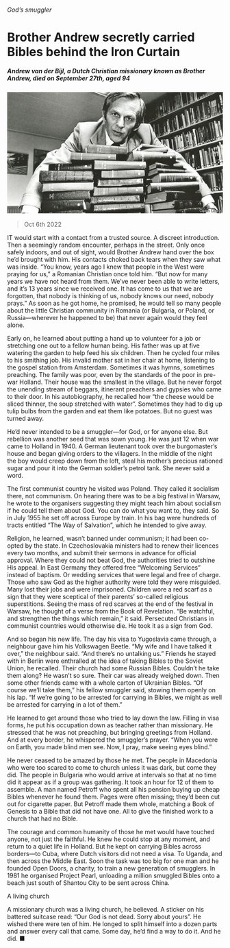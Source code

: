 ###### God’s smuggler

# Brother Andrew secretly carried Bibles behind the Iron Curtain 

##### Andrew van der Bijl, a Dutch Christian missionary known as Brother Andrew, died on September 27th, aged 94 

![image](images/20221008_OBP001.jpg) 

> Oct 6th 2022 

IT would start with a contact from a trusted source. A discreet introduction. Then a seemingly random encounter, perhaps in the street. Only once safely indoors, and out of sight, would Brother Andrew hand over the box he’d brought with him. His contacts choked back tears when they saw what was inside. “You know, years ago I knew that people in the West were praying for us,” a Romanian Christian once told him. “But now for many years we have not heard from them. We’ve never been able to write letters, and it’s 13 years since we received one. It has come to us that we are forgotten, that nobody is thinking of us, nobody knows our need, nobody prays.” As soon as he got home, he promised, he would tell so many people about the little Christian community in Romania (or Bulgaria, or Poland, or Russia—wherever he happened to be) that never again would they feel alone. 

Early on, he learned about putting a hand up to volunteer for a job or stretching one out to a fellow human being. His father was up at five watering the garden to help feed his six children. Then he cycled four miles to his smithing job. His invalid mother sat in her chair at home, listening to the gospel station from Amsterdam. Sometimes it was hymns, sometimes preaching. The family was poor, even by the standards of the poor in pre-war Holland. Their house was the smallest in the village. But he never forgot the unending stream of beggars, itinerant preachers and gypsies who came to their door. In his autobiography, he recalled how “the cheese would be sliced thinner, the soup stretched with water”. Sometimes they had to dig up tulip bulbs from the garden and eat them like potatoes. But no guest was turned away. 

He’d never intended to be a smuggler—for God, or for anyone else. But rebellion was another seed that was sown young. He was just 12 when war came to Holland in 1940. A German lieutenant took over the burgomaster’s house and began giving orders to the villagers. In the middle of the night the boy would creep down from the loft, steal his mother’s precious rationed sugar and pour it into the German soldier’s petrol tank. She never said a word.

The first communist country he visited was Poland. They called it socialism there, not communism. On hearing there was to be a big festival in Warsaw, he wrote to the organisers suggesting they might teach him about socialism if he could tell them about God. You can do what you want to, they said. So in July 1955 he set off across Europe by train. In his bag were hundreds of tracts entitled “The Way of Salvation”, which he intended to give away. 

Religion, he learned, wasn’t banned under communism; it had been co-opted by the state. In Czechoslovakia ministers had to renew their licences every two months, and submit their sermons in advance for official approval. Where they could not beat God, the authorities tried to outshine His appeal. In East Germany they offered free “Welcoming Services” instead of baptism. Or wedding services that were legal and free of charge. Those who saw God as the higher authority were told they were misguided. Many lost their jobs and were imprisoned. Children wore a red scarf as a sign that they were sceptical of their parents’ so-called religious superstitions. Seeing the mass of red scarves at the end of the festival in Warsaw, he thought of a verse from the Book of Revelation. “Be watchful, and strengthen the things which remain,” it said. Persecuted Christians in communist countries would otherwise die. He took it as a sign from God.

And so began his new life. The day his visa to Yugoslavia came through, a neighbour gave him his Volkswagen Beetle. “My wife and I have talked it over,” the neighbour said. “And there’s no untalking us.” Friends he stayed with in Berlin were enthralled at the idea of taking Bibles to the Soviet Union, he recalled. Their church had some Russian Bibles. Couldn’t he take them along? He wasn’t so sure. Their car was already weighed down. Then some other friends came with a whole carton of Ukrainian Bibles. “Of course we’ll take them,” his fellow smuggler said, stowing them openly on his lap. “If we’re going to be arrested for carrying in Bibles, we might as well be arrested for carrying in a lot of them.”

He learned to get around those who tried to lay down the law. Filling in visa forms, he put his occupation down as teacher rather than missionary. He stressed that he was not preaching, but bringing greetings from Holland. And at every border, he whispered the smuggler’s prayer. “When you were on Earth, you made blind men see. Now, I pray, make seeing eyes blind.”

He never ceased to be amazed by those he met. The people in Macedonia who were too scared to come to church unless it was dark, but come they did. The people in Bulgaria who would arrive at intervals so that at no time did it appear as if a group was gathering. It took an hour for 12 of them to assemble. A man named Petroff who spent all his pension buying up cheap Bibles whenever he found them. Pages were often missing; they’d been cut out for cigarette paper. But Petroff made them whole, matching a Book of Genesis to a Bible that did not have one. All to give the finished work to a church that had no Bible.

The courage and common humanity of those he met would have touched anyone, not just the faithful. He knew he could stop at any moment, and return to a quiet life in Holland. But he kept on carrying Bibles across borders—to Cuba, where Dutch visitors did not need a visa. To Uganda, and then across the Middle East. Soon the task was too big for one man and he founded Open Doors, a charity, to train a new generation of smugglers. In 1981 he organised Project Pearl, unloading a million smuggled Bibles onto a beach just south of Shantou City to be sent across China. 

A living church

A missionary church was a living church, he believed. A sticker on his battered suitcase read: “Our God is not dead. Sorry about yours”. He wished there were ten of him. He longed to split himself into a dozen parts and answer every call that came. Some day, he’d find a way to do it. And he did. ■

